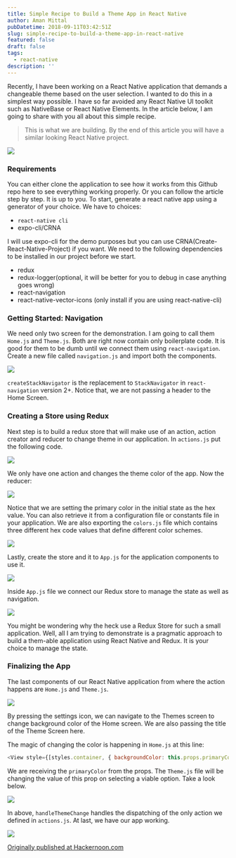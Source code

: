 ```yaml
---
title: Simple Recipe to Build a Theme App in React Native
author: Aman Mittal
pubDatetime: 2018-09-11T03:42:51Z
slug: simple-recipe-to-build-a-theme-app-in-react-native
featured: false
draft: false
tags:
  - react-native
description: ''
---
```


Recently, I have been working on a React Native application that demands a changeable theme based on the user selection. I wanted to do this in a simplest way possible. I have so far avoided any React Native UI toolkit such as NativeBase or React Native Elements. In the article below, I am going to share with you all about this simple recipe.

> This is what we are building. By the end of this article you will have a similar looking React Native project.

<img src='https://cdn-images-1.medium.com/max/800/1*NK6OqE6SWsT3ibxXDhkx6g.gif' />

### Requirements

You can either clone the application to see how it works from this Github repo here to see everything working properly. Or you can follow the article step by step. It is up to you. To start, generate a react native app using a generator of your choice. We have to choices:

- `react-native cli`
- expo-cli/CRNA

I will use expo-cli for the demo purposes but you can use CRNA(Create-React-Native-Project) if you want. We need to the following dependencies to be installed in our project before we start.

- redux
- redux-logger(optional, it will be better for you to debug in case anything goes wrong)
- react-navigation
- react-native-vector-icons (only install if you are using react-native-cli)

### Getting Started: Navigation

We need only two screen for the demonstration. I am going to call them `Home.js` and `Theme.js`. Both are right now contain only boilerplate code. It is good for them to be dumb until we connect them using `react-navigation`. Create a new file called `navigation.js` and import both the components.

<img src='https://cdn-images-1.medium.com/max/800/1*hBNBbPck6EmD9Bq9NCAhzA.png' />

`createStackNavigator` is the replacement to `StackNavigator` in `react-navigation` version 2+. Notice that, we are not passing a header to the Home Screen.

### Creating a Store using Redux

Next step is to build a redux store that will make use of an action, action creator and reducer to change theme in our application. In `actions.js` put the following code.

<img src='https://cdn-images-1.medium.com/max/800/1*T86eAgIOjKi5L0xyuqIxCA.png' />

We only have one action and changes the theme color of the app. Now the reducer:

<img src='https://cdn-images-1.medium.com/max/800/1*n6CqWVOCKJw0an8y2UeqkQ.png' />

Notice that we are setting the primary color in the initial state as the hex value. You can also retrieve it from a configuration file or constants file in your application. We are also exporting the `colors.js` file which contains three different hex code values that define different color schemes.

<img src='https://cdn-images-1.medium.com/max/800/1*bKG_BG6i7e7IvwT9p9zm5g.png' />

Lastly, create the store and it to `App.js` for the application components to use it.

<img src='https://cdn-images-1.medium.com/max/800/1*EBI1jplYD7TB4oxkZMlp_A.png' />

Inside `App.js` file we connect our Redux store to manage the state as well as navigation.

<img src='https://cdn-images-1.medium.com/max/800/1*4xA_ue2jr9WWItYKLQzCFA.png' />

You might be wondering why the heck use a Redux Store for such a small application. Well, all I am trying to demonstrate is a pragmatic approach to build a them-able application using React Native and Redux. It is your choice to manage the state.

### Finalizing the App

The last components of our React Native application from where the action happens are `Home.js` and `Theme.js`.

<img src='https://cdn-images-1.medium.com/max/800/1*P08ni2pglIDyhL0h8SIgbg.png' />

By pressing the settings icon, we can navigate to the Themes screen to change background color of the Home screen. We are also passing the title of the Theme Screen here.

The magic of changing the color is happening in `Home.js` at this line:

```js
<View style={[styles.container, { backgroundColor: this.props.primaryColor }]}>
```

We are receiving the `primaryColor` from the props. The `Theme.js` file will be changing the value of this prop on selecting a viable option. Take a look below.

<img src='https://cdn-images-1.medium.com/max/800/1*pqMt7rWFEqGI8H-Ml70rnQ.png' />

In above, `handleThemeChange` handles the dispatching of the only action we defined in `actions.js`. At last, we have our app working.

<img src='https://cdn-images-1.medium.com/max/800/1*NK6OqE6SWsT3ibxXDhkx6g.gif' />

[Originally published at Hackernoon.com](https://medium.com/hackernoon/simple-recipe-to-build-a-theme-app-in-react-native-8e2456f81bc5)
